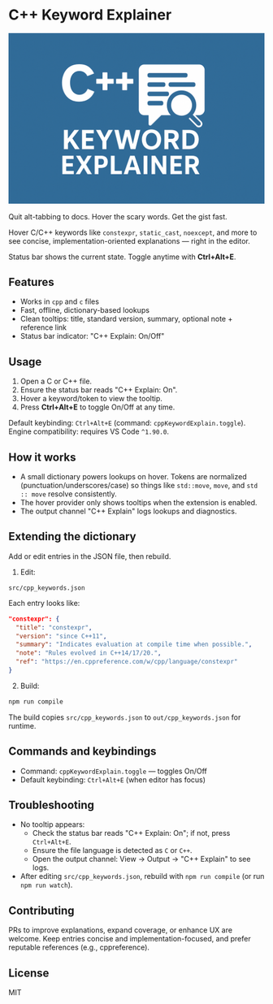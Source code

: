 # C++ Keyword Explainer

![Logo](logo.png)


Quit alt-tabbing to docs. Hover the scary words. Get the gist fast.

Hover C/C++ keywords like `constexpr`, `static_cast`, `noexcept`, and more to see concise, implementation-oriented explanations — right in the editor.

Status bar shows the current state. Toggle anytime with **Ctrl+Alt+E**.

## Features
- Works in `cpp` and `c` files
- Fast, offline, dictionary-based lookups
- Clean tooltips: title, standard version, summary, optional note + reference link
- Status bar indicator: "C++ Explain: On/Off"

## Usage
1. Open a C or C++ file.
2. Ensure the status bar reads "C++ Explain: On".
3. Hover a keyword/token to view the tooltip.
4. Press **Ctrl+Alt+E** to toggle On/Off at any time.

Default keybinding: `Ctrl+Alt+E` (command: `cppKeywordExplain.toggle`).
Engine compatibility: requires VS Code `^1.90.0`.

## How it works
- A small dictionary powers lookups on hover. Tokens are normalized (punctuation/underscores/case) so things like `std::move`, `move`, and `std :: move` resolve consistently.
- The hover provider only shows tooltips when the extension is enabled.
- The output channel "C++ Explain" logs lookups and diagnostics.

## Extending the dictionary
Add or edit entries in the JSON file, then rebuild.

1) Edit:
```
src/cpp_keywords.json
```

Each entry looks like:
```json
"constexpr": {
  "title": "constexpr",
  "version": "since C++11",
  "summary": "Indicates evaluation at compile time when possible.",
  "note": "Rules evolved in C++14/17/20.",
  "ref": "https://en.cppreference.com/w/cpp/language/constexpr"
}
```

2) Build:
```bash
npm run compile
```

The build copies `src/cpp_keywords.json` to `out/cpp_keywords.json` for runtime.

## Commands and keybindings
- Command: `cppKeywordExplain.toggle` — toggles On/Off
- Default keybinding: `Ctrl+Alt+E` (when editor has focus)

## Troubleshooting
- No tooltip appears:
  - Check the status bar reads "C++ Explain: On"; if not, press `Ctrl+Alt+E`.
  - Ensure the file language is detected as `C` or `C++`.
  - Open the output channel: View → Output → "C++ Explain" to see logs.
- After editing `src/cpp_keywords.json`, rebuild with `npm run compile` (or run `npm run watch`).

## Contributing
PRs to improve explanations, expand coverage, or enhance UX are welcome. Keep entries concise and implementation-focused, and prefer reputable references (e.g., cppreference).

## License
MIT
